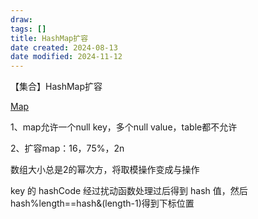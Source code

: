 ```yaml
---
draw:
tags: []
title: HashMap扩容
date created: 2024-08-13
date modified: 2024-11-12
---
```


【集合】HashMap扩容

[Map](Map.md)

1、map允许一个null key，多个null value，table都不允许

2、扩容map：16，75%，2n

数组大小总是2的幂次方，将取模操作变成与操作

key 的 hashCode 经过扰动函数处理过后得到 hash 值，然后 hash%length==hash&(length-1)得到下标位置

